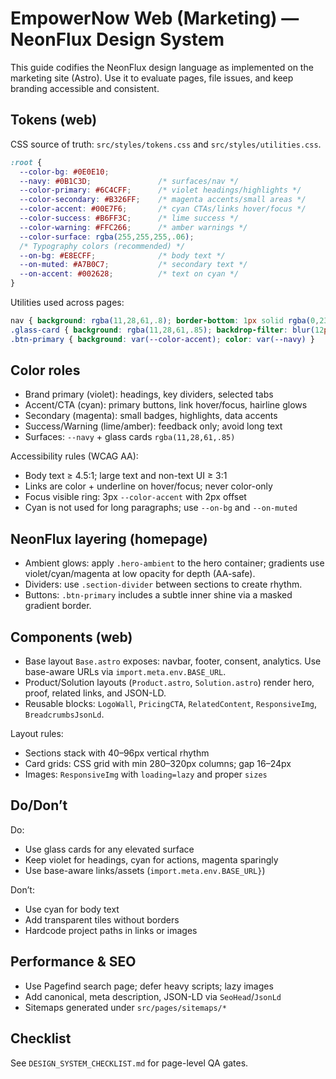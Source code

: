# EmpowerNow Web (Marketing) — NeonFlux Design System

This guide codifies the NeonFlux design language as implemented on the marketing site (Astro). Use it to evaluate pages, file issues, and keep branding accessible and consistent.

## Tokens (web)

CSS source of truth: `src/styles/tokens.css` and `src/styles/utilities.css`.

```css
:root {
  --color-bg: #0E0E10;
  --navy: #0B1C3D;               /* surfaces/nav */
  --color-primary: #6C4CFF;      /* violet headings/highlights */
  --color-secondary: #B326FF;    /* magenta accents/small areas */
  --color-accent: #00E7F6;       /* cyan CTAs/links hover/focus */
  --color-success: #B6FF3C;      /* lime success */
  --color-warning: #FFC266;      /* amber warnings */
  --color-surface: rgba(255,255,255,.06);
  /* Typography colors (recommended) */
  --on-bg: #E8ECFF;              /* body text */
  --on-muted: #A7B0C7;           /* secondary text */
  --on-accent: #002628;          /* text on cyan */
}
```

Utilities used across pages:

```css
nav { background: rgba(11,28,61,.8); border-bottom: 1px solid rgba(0,231,246,.2) }
.glass-card { background: rgba(11,28,61,.85); backdrop-filter: blur(12px); border: 1px solid rgba(255,255,255,.1) }
.btn-primary { background: var(--color-accent); color: var(--navy) }
```

## Color roles

- Brand primary (violet): headings, key dividers, selected tabs
- Accent/CTA (cyan): primary buttons, link hover/focus, hairline glows
- Secondary (magenta): small badges, highlights, data accents
- Success/Warning (lime/amber): feedback only; avoid long text
- Surfaces: `--navy` + glass cards `rgba(11,28,61,.85)`

Accessibility rules (WCAG AA):

- Body text ≥ 4.5:1; large text and non-text UI ≥ 3:1
- Links are color + underline on hover/focus; never color-only
- Focus visible ring: 3px `--color-accent` with 2px offset
- Cyan is not used for long paragraphs; use `--on-bg` and `--on-muted`

## NeonFlux layering (homepage)
- Ambient glows: apply `.hero-ambient` to the hero container; gradients use violet/cyan/magenta at low opacity for depth (AA-safe).
- Dividers: use `.section-divider` between sections to create rhythm.
- Buttons: `.btn-primary` includes a subtle inner shine via a masked gradient border.

## Components (web)

- Base layout `Base.astro` exposes: navbar, footer, consent, analytics. Use base-aware URLs via `import.meta.env.BASE_URL`.
- Product/Solution layouts (`Product.astro`, `Solution.astro`) render hero, proof, related links, and JSON-LD.
- Reusable blocks: `LogoWall`, `PricingCTA`, `RelatedContent`, `ResponsiveImg`, `BreadcrumbsJsonLd`.

Layout rules:

- Sections stack with 40–96px vertical rhythm
- Card grids: CSS grid with min 280–320px columns; gap 16–24px
- Images: `ResponsiveImg` with `loading=lazy` and proper `sizes`

## Do/Don’t

Do:
- Use glass cards for any elevated surface
- Keep violet for headings, cyan for actions, magenta sparingly
- Use base-aware links/assets (`import.meta.env.BASE_URL}`)

Don’t:
- Use cyan for body text
- Add transparent tiles without borders
- Hardcode project paths in links or images

## Performance & SEO

- Use Pagefind search page; defer heavy scripts; lazy images
- Add canonical, meta description, JSON-LD via `SeoHead`/`JsonLd`
- Sitemaps generated under `src/pages/sitemaps/*`

## Checklist

See `DESIGN_SYSTEM_CHECKLIST.md` for page-level QA gates.


